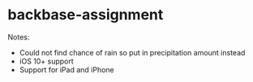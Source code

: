 # backbase-assignment

Notes:
- Could not find chance of rain so put in precipitation amount instead
- iOS 10+ support
- Support for iPad and iPhone
